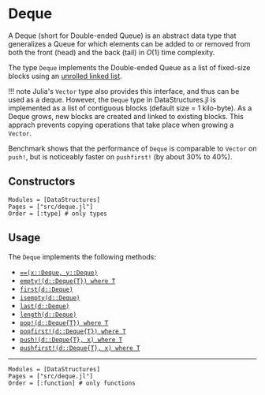 # Deque

A Deque (short for Double-ended Queue) is an abstract data type that generalizes
a Queue for which elements can be added to or removed from both the front (head)
and the back (tail) in $O(1)$ time complexity.

The type `Deque` implements the Double-ended Queue as a list of fixed-size blocks
using an [unrolled linked list](https://en.wikipedia.org/wiki/Unrolled_linked_list).

!!! note
    Julia's `Vector` type also provides this interface, and thus can
    be used as a deque. However, the `Deque` type in DataStructures.jl is
    implemented as a list of contiguous blocks (default size = 1 kilo-byte). As a
    Deque grows, new blocks are created and linked to existing blocks.
    This apprach prevents copying operations that take place when growing a `Vector`.

Benchmark shows that the performance of `Deque` is comparable to
`Vector` on `push!`, but is noticeably faster on `pushfirst!` (by about
30% to 40%).


## Constructors

```@autodocs
Modules = [DataStructures]
Pages = ["src/deque.jl"]
Order = [:type] # only types
```

## Usage

The `Deque` implements the following methods:

- [`==(x::Deque, y::Deque)`](@ref)
- [`empty!(d::Deque{T}) where T`](@ref)
- [`first(d::Deque)`](@ref)
- [`isempty(d::Deque)`](@ref)
- [`last(d::Deque)`](@ref)
- [`length(d::Deque)`](@ref)
- [`pop!(d::Deque{T}) where T`](@ref)
- [`popfirst!(d::Deque{T}) where T`](@ref)
- [`push!(d::Deque{T}, x) where T`](@ref)
- [`pushfirst!(d::Deque{T}, x) where T`](@ref)

-------

```@autodocs
Modules = [DataStructures]
Pages = ["src/deque.jl"]
Order = [:function] # only functions
```
